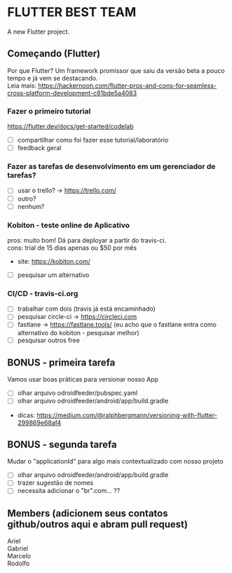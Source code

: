 # FLUTTER BEST TEAM

A new Flutter project.

## Começando (Flutter)  
Por que Flutter? Um framework promissor que saiu da versão beta a pouco tempo e já vem se destacando.  
Leia mais: https://hackernoon.com/flutter-pros-and-cons-for-seamless-cross-platform-development-c81bde5a4083  

### Fazer o primeiro tutorial  

https://flutter.dev/docs/get-started/codelab  
- [ ] compartilhar como foi fazer esse tutorial/laboratório  
- [ ] feedback geral  
    
### Fazer as tarefas de desenvolvimento em um gerenciador de tarefas?  

- [ ] usar o trello? -> https://trello.com/  
- [ ] outro?  
- [ ] nenhum?  
    
### Kobiton - teste online de Aplicativo  
pros: muito bom! Dá para deployar a partir do travis-ci.  
cons: trial de 15 dias apenas ou $50 por mês  
- site: https://kobiton.com/  
- [ ] pesquisar um alternativo  
    
### CI/CD - travis-ci.org  

- [ ] trabalhar com dois (travis já está encaminhado)
- [ ] pesquisar circle-ci -> https://circleci.com  
- [ ] fastlane -> https://fastlane.tools/ (eu acho que o fastlane entra como alternativo do kobiton - pesquisar melhor)  
- [ ] pesquisar outros free

## BONUS - primeira tarefa  

Vamos usar boas práticas para versionar nosso App  
- [ ] olhar arquivo odroidfeeder/pubspec.yaml  
- [ ] olhar arquivo odroidfeeder/android/app/build.gradle  
- dicas: https://medium.com/@ralphbergmann/versioning-with-flutter-299869e68af4  

## BONUS - segunda tarefa  

Mudar o "applicationId" para algo mais contextualizado com nosso projeto   
- [ ] olhar arquivo odroidfeeder/android/app/build.gradle  
- [ ] trazer sugestão de nomes  
- [ ] necessita adicionar o "br".com... ??  

## Members (adicionem seus contatos github/outros aqui e abram pull request)
Ariel  
Gabriel  
Marcelo  
Rodolfo  
